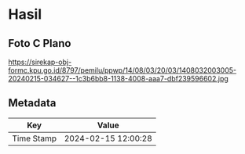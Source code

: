 # Hasil

## Foto C Plano

https://sirekap-obj-formc.kpu.go.id/8797/pemilu/ppwp/14/08/03/20/03/1408032003005-20240215-034627--1c3b6bb8-1138-4008-aaa7-dbf239596602.jpg


## Metadata

| Key        | Value               |
| ---------- | ------------------- |
| Time Stamp | 2024-02-15 12:00:28 |



